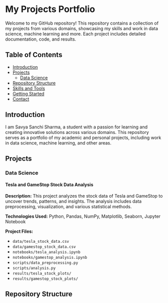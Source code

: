 # My Projects Portfolio

Welcome to my GitHub repository! This repository contains a collection of my projects from various domains, showcasing my skills and work in data science, machine learning and more. Each project includes detailed documentation, code, and results.

## Table of Contents

- [Introduction](#introduction)
- [Projects](#projects)
   - [Data Science](#data-science)
- [Repository Structure](#repository-structure)
- [Skills and Tools](#skills-and-tools)
- [Getting Started](#getting-started)
- [Contact](#contact)

## Introduction

I am Savya Sanchi Sharma, a student with a passion for learning and creating innovative solutions across various domains. This repository serves as a portfolio of my academic and personal projects, including work in data science, machine learning, and other areas.

## Projects

### Data Science

#### Tesla and GameStop Stock Data Analysis

**Description:** This project analyzes the stock data of Tesla and GameStop to uncover trends, patterns, and insights. The analysis includes data preprocessing, visualization, and various statistical methods.

**Technologies Used:** Python, Pandas, NumPy, Matplotlib, Seaborn, Jupyter Notebook

**Project Files:**
- `data/tesla_stock_data.csv`
- `data/gamestop_stock_data.csv`
- `notebooks/tesla_analysis.ipynb`
- `notebooks/gamestop_analysis.ipynb`
- `scripts/data_preprocessing.py`
- `scripts/analysis.py`
- `results/tesla_stock_plots/`
- `results/gamestop_stock_plots/`


## Repository Structure

